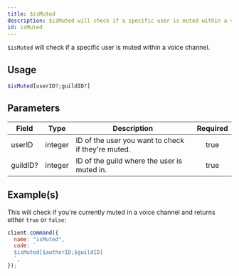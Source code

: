 ```yaml
---
title: $isMuted
description: $isMuted will check if a specific user is muted within a voice channel.
id: isMuted
---
```


`$isMuted` will check if a specific user is muted within a voice channel.

## Usage

```php
$isMuted[userID?;guildID?]
```

## Parameters

| Field    | Type    | Description                                        | Required |
| -------- | ------- | -------------------------------------------------- | :------: |
| userID   | integer | ID of the user you want to check if they're muted. |   true   |
| guildID? | integer | ID of the guild where the user is muted in.        |   true   |

## Example(s)

This will check if you're currently muted in a voice channel and returns either `true` or `false`:

```javascript
client.command({
  name: "isMuted",
  code: `
  $isMuted[$authorID;$guildID]
  `,
});
```
